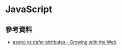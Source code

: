 # JavaScript


## 參考資料
* [async vs defer attributes - Growing with the Web](http://www.growingwiththeweb.com/2014/02/async-vs-defer-attributes.html)